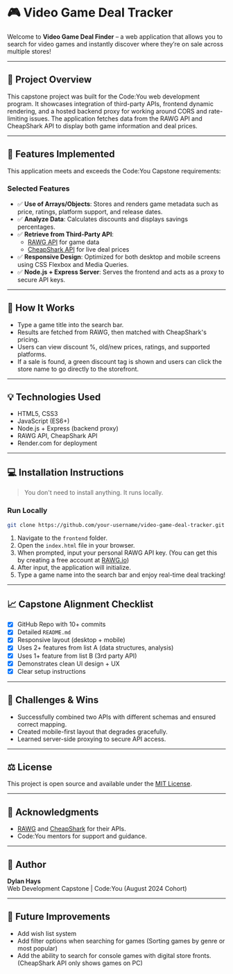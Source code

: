 # 🎮 Video Game Deal Tracker

Welcome to **Video Game Deal Finder** – a web application that allows you to search for video games and instantly discover where they’re on sale across multiple stores!

---

## 🚀 Project Overview

This capstone project was built for the Code:You web development program. It showcases integration of third-party APIs, frontend dynamic rendering, and a hosted backend proxy for working around CORS and rate-limiting issues. The application fetches data from the RAWG API and CheapShark API to display both game information and deal prices.

---

## 🚀 Features Implemented
This application meets and exceeds the Code:You Capstone requirements:

### Selected Features
- ✅ **Use of Arrays/Objects**: Stores and renders game metadata such as price, ratings, platform support, and release dates.
- ✅ **Analyze Data**: Calculates discounts and displays savings percentages.
- ✅ **Retrieve from Third-Party API**: 
  - [RAWG API](https://rawg.io/apidocs) for game data
  - [CheapShark API](https://apidocs.cheapshark.com/) for live deal prices
- ✅ **Responsive Design**: Optimized for both desktop and mobile screens using CSS Flexbox and Media Queries.
- ✅ **Node.js + Express Server**: Serves the frontend and acts as a proxy to secure API keys.

---

## 📖 How It Works
- Type a game title into the search bar.
- Results are fetched from RAWG, then matched with CheapShark's pricing.
- Users can view discount %, old/new prices, ratings, and supported platforms.
- If a sale is found, a green discount tag is shown and users can click the store name to go directly to the storefront.

---

## 💡 Technologies Used
- HTML5, CSS3
- JavaScript (ES6+)
- Node.js + Express (backend proxy)
- RAWG API, CheapShark API
- Render.com for deployment

---

## 💻 Installation Instructions
> You don't need to install anything. It runs locally.

### Run Locally
```bash
git clone https://github.com/your-username/video-game-deal-tracker.git
```
1. Navigate to the `frontend` folder.
2. Open the `index.html` file in your browser.
3. When prompted, input your personal RAWG API key. (You can get this by creating a free account at [RAWG.io](https://rawg.io/apidocs))
4. After input, the application will initialize.
5. Type a game name into the search bar and enjoy real-time deal tracking!

---

## 📈 Capstone Alignment Checklist
- [x] GitHub Repo with 10+ commits
- [x] Detailed `README.md`
- [x] Responsive layout (desktop + mobile)
- [x] Uses 2+ features from list A (data structures, analysis)
- [x] Uses 1+ feature from list B (3rd party API)
- [x] Demonstrates clean UI design + UX
- [x] Clear setup instructions

---

## 🤔 Challenges & Wins
- Successfully combined two APIs with different schemas and ensured correct mapping.
- Created mobile-first layout that degrades gracefully.
- Learned server-side proxying to secure API access.

---

## ⚖️ License
This project is open source and available under the [MIT License](LICENSE).

---

## 🙇️ Acknowledgments
- [RAWG](https://rawg.io/) and [CheapShark](https://cheapshark.com/) for their APIs.
- Code:You mentors for support and guidance.

---

## 👤 Author
**Dylan Hays**  
Web Development Capstone | Code:You (August 2024 Cohort)

---

## 🔄 Future Improvements
- Add wish list system
- Add filter options when searching for games (Sorting games by genre or most popular)
- Add the ability to search for console games with digital store fronts. (CheapShark API only shows games on PC)
